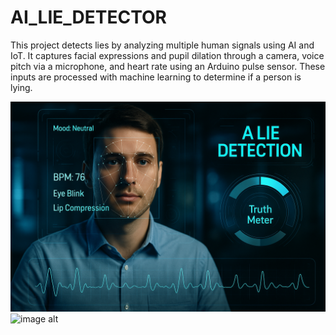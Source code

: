 # AI_LIE_DETECTOR
This project detects lies by analyzing multiple human signals using AI and IoT. It captures facial expressions and pupil dilation through a camera, voice pitch via a microphone, and heart rate using an Arduino pulse sensor. These inputs are processed with machine learning to determine if a person is lying.

![image alt](https://github.com/pvsiddhartha21/AI_LIE_DETECTOR/blob/4398effd52ae2c759ac31b8836dcb2ff716d2827/stats%20image.png)
![image alt](https://github.com/pvsiddhartha21/AI_LIE_DETECTOR/blob/b2069489366fc5035cb02b1d2551a4d893dbd3af/PHOTO-2025-02-24-11-22-07.jpg_)
